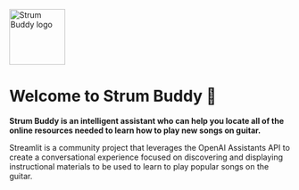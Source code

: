 <br>

<img src="https://strum-buddy-n5sjbnsddt7kk8vbejctvo.streamlit.app/~/+/media/529ba1e98e88397896b160ae592971955589ba9bfab0ee5e46d5226b.png" alt="Strum Buddy logo" style="margin-top:50px" width="100px" height="100px" />

# Welcome to Strum Buddy 👋

**Strum Buddy is an intelligent assistant who can help you locate all of the online resources needed to learn how to play new songs on guitar.**

Streamlit is a community project that leverages the OpenAI Assistants API to create a conversational experience focused on discovering and displaying instructional materials to be used to learn to play popular songs on the guitar. 
